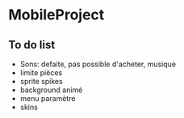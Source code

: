 # MobileProject

## To do list 
- Sons: defaite, pas possible d'acheter, musique
- limite pièces
- sprite spikes
- background animé
- menu paramètre
- skins
